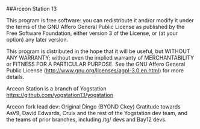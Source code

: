 ##Arceon Station 13

This program is free software: you can redistribute it and/or modify
it under the terms of the GNU Affero General Public License as
published by the Free Software Foundation, either version 3 of the
License, or (at your option) any later version.

This program is distributed in the hope that it will be useful,
but WITHOUT ANY WARRANTY; without even the implied warranty of
MERCHANTABILITY or FITNESS FOR A PARTICULAR PURPOSE.  See the
GNU Affero General Public License (http://www.gnu.org/licenses/agpl-3.0.en.html)
for more details.

Arceon Station is a branch of Yogstation https://github.com/yogstation13/yogstation

Arceon fork lead dev: Original Dingo (BYOND Ckey)
Gratitude towards AsV9, David Edwards, Cruix and the rest of the Yogstation dev team, and the teams of prior branches, including /tg/ devs and Bay12 devs.
